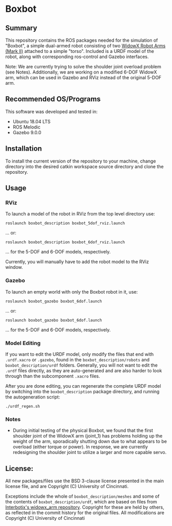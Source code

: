 # Boxbot

## Summary

This repository contains the ROS packages needed for the simulation of "Boxbot", a simple dual-armed robot consisting of two [WidowX Robot Arms (Mark II)](http://www.trossenrobotics.com/widowxrobotarm) attached to a simple "torso". Included is a URDF model of the robot, along with corresponding ros-control and Gazebo interfaces.

Note: We are currently trying to solve the shoulder joint overload problem (see Notes). Additionally, we are working on a modified 6-DOF WidowX arm, which can be used in Gazebo and RViz instead of the original 5-DOF arm.

## Recommended OS/Programs

This software was developed and tested in:
- Ubuntu 18.04 LTS
- ROS Melodic
- Gazebo 9.0.0

## Installation 

To install the current version of the repository to your machine, change directory into the desired catkin workspace source directory and clone the repository.

## Usage

### RViz

To launch a model of the robot in RViz from the top level directory use:

```
roslaunch boxbot_description boxbot_5dof_rviz.launch
```

... or:
```
roslaunch boxbot_description boxbot_6dof_rviz.launch
```

... for the 5-DOF and 6-DOF models, respectively.

Currently, you will manually have to add the robot model to the RViz window.

### Gazebo

To launch an empty world with only the Boxbot robot in it, use:

```
roslaunch boxbot_gazebo boxbot_6dof.launch
```

... or:
```
roslaunch boxbot_gazebo boxbot_6dof.launch
```

... for the 5-DOF and 6-DOF models, respectively.

### Model Editing

If you want to edit the URDF model, only modify the files that end with ```.urdf.xacro``` or ```.gazebo```, found in the ```boxbot_description/robots``` and ```boxbot_description/urdf``` folders. Generally, you will not want to edit the ```.urdf``` files directly, as they are auto-generated and are also harder to look through than the subcomponent ```.xacro``` files.

After you are done editing, you can regenerate the complete URDF model by switching into the ```boxbot_description``` package directory, and running the autogeneration script:

```
./urdf_regen.sh
```

### Notes

- During initial testing of the physical Boxbot, we found that the first shoulder joint of the WidowX arm (joint_1) has problems holding up the weight of the arm, sporadically shutting down due to what appears to be overload (either torque or power). In response, we are currently redesigning the shoulder joint to utilize a larger and more capable servo.

## License:

All new packages/files use the BSD 3-clause license presented in the main license file, and are Copyright (C) University of Cincinnati.

Exceptions include the whole of `boxbot_description/meshes` and some of the contents of `boxbot_description/urdf`, which are based on files from [Interbotix's widowx_arm repository](https://github.com/Interbotix/widowx_arm). Copyright for these are held by others, as reflected in the commit history for the original files. All modifications are Copyright (C) University of Cincinnati
